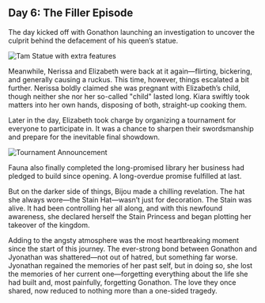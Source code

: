 ## Day 6: The Filler Episode

The day kicked off with Gonathon launching an investigation to uncover the culprit behind the defacement of his queen’s statue.

![Tam Statue with extra features](images-opt/deface-opt.webp)

Meanwhile, Nerissa and Elizabeth were back at it again—flirting, bickering, and generally causing a ruckus. This time, however, things escalated a bit further. Nerissa boldly claimed she was pregnant with Elizabeth’s child, though neither she nor her so-called "child" lasted long. Kiara swiftly took matters into her own hands, disposing of both, straight-up cooking them.

Later in the day, Elizabeth took charge by organizing a tournament for everyone to participate in. It was a chance to sharpen their swordsmanship and prepare for the inevitable final showdown.

![Tournament Announcement](images-opt/tournament-opt.webp)

Fauna also finally completed the long-promised library her business had pledged to build since opening. A long-overdue promise fulfilled at last.

But on the darker side of things, Bijou made a chilling revelation. The hat she always wore—the Stain Hat—wasn’t just for decoration. The Stain was alive. It had been controlling her all along, and with this newfound awareness, she declared herself the Stain Princess and began plotting her takeover of the kingdom.

Adding to the angsty atmosphere was the most heartbreaking moment since the start of this journey. The ever-strong bond between Gonathon and Jyonathan was shattered—not out of hatred, but something far worse. Jyonathan regained the memories of her past self, but in doing so, she lost the memories of her current one—forgetting everything about the life she had built and, most painfully, forgetting Gonathon. The love they once shared, now reduced to nothing more than a one-sided tragedy.